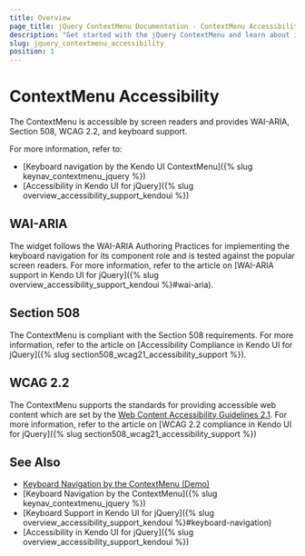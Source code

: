 ```yaml
---
title: Overview
page_title: jQuery ContextMenu Documentation - ContextMenu Accessibility
description: "Get started with the jQuery ContextMenu and learn about its accessibility support for WAI-ARIA, Section 508, and WCAG 2.2."
slug: jquery_contextmenu_accessibility
position: 1
---
```


# ContextMenu Accessibility

The ContextMenu is accessible by screen readers and provides WAI-ARIA, Section 508, WCAG 2.2, and keyboard support.

For more information, refer to:
* [Keyboard navigation by the Kendo UI ContextMenu]({% slug keynav_contextmenu_jquery %})
* [Accessibility in Kendo UI for jQuery]({% slug overview_accessibility_support_kendoui %})

## WAI-ARIA

The widget follows the WAI-ARIA Authoring Practices for implementing the keyboard navigation for its component role and is tested against the popular screen readers. For more information, refer to the article on [WAI-ARIA support in Kendo UI for jQuery]({% slug overview_accessibility_support_kendoui %}#wai-aria).

## Section 508

The ContextMenu is compliant with the Section 508 requirements. For more information, refer to the article on [Accessibility Compliance in Kendo UI for jQuery]({% slug section508_wcag21_accessibility_support %}).

## WCAG 2.2

The ContextMenu supports the standards for providing accessible web content which are set by the [Web Content Accessibility Guidelines 2.1](https://www.w3.org/TR/WCAG/). For more information, refer to the article on [WCAG 2.2 compliance in Kendo UI for jQuery]({% slug section508_wcag21_accessibility_support %})

## See Also

* [Keyboard Navigation by the ContextMenu (Demo)](https://demos.telerik.com/kendo-ui/menu/context-menu-keyboard-navigation)
* [Keyboard Navigation by the ContextMenu]({% slug keynav_contextmenu_jquery %})
* [Keyboard Support in Kendo UI for jQuery]({% slug overview_accessibility_support_kendoui %}#keyboard-navigation)
* [Accessibility in Kendo UI for jQuery]({% slug overview_accessibility_support_kendoui %})
